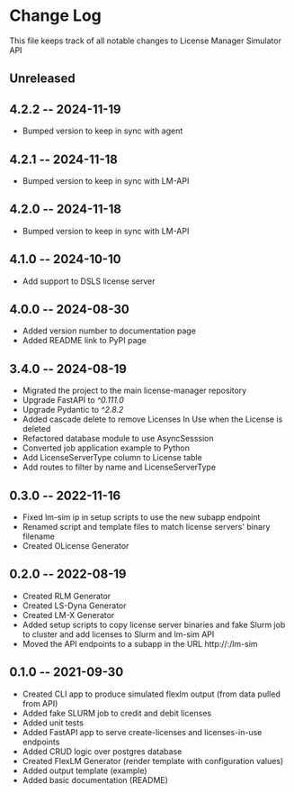 # Change Log

This file keeps track of all notable changes to License Manager Simulator API

## Unreleased


## 4.2.2 -- 2024-11-19
* Bumped version to keep in sync with agent

## 4.2.1 -- 2024-11-18
* Bumped version to keep in sync with LM-API

## 4.2.0 -- 2024-11-18
* Bumped version to keep in sync with LM-API

## 4.1.0 -- 2024-10-10
* Add support to DSLS license server


## 4.0.0 -- 2024-08-30
* Added version number to documentation page
* Added README link to PyPI page

## 3.4.0 -- 2024-08-19
* Migrated the project to the main license-manager repository
* Upgrade FastAPI to *^0.111.0*
* Upgrade Pydantic to *^2.8.2*
* Added cascade delete to remove Licenses In Use when the License is deleted
* Refactored database module to use AsyncSesssion
* Converted job application example to Python
* Add LicenseServerType column to License table
* Add routes to filter by name and LicenseServerType

## 0.3.0 -- 2022-11-16
* Fixed lm-sim ip in setup scripts to use the new subapp endpoint
* Renamed script and template files to match license servers' binary filename
* Created OLicense Generator

## 0.2.0 -- 2022-08-19
* Created RLM Generator
* Created LS-Dyna Generator
* Created LM-X Generator
* Added setup scripts to copy license server binaries and fake Slurm job to cluster and add licenses to Slurm and lm-sim API
* Moved the API endpoints to a subapp in the URL http://<ip-address>:<port>/lm-sim

## 0.1.0 -- 2021-09-30
* Created CLI app to produce simulated flexlm output (from data pulled from API)
* Added fake SLURM job to credit and debit licenses
* Added unit tests
* Added FastAPI app to serve create-licenses and licenses-in-use endpoints
* Added CRUD logic over postgres database
* Created FlexLM Generator (render template with configuration values)
* Added output template (example)
* Added basic documentation (README)
